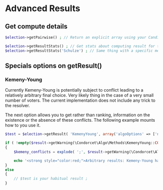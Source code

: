# Advanced Results

## Get compute details
```php
$election->getPairwise() ; // Return an explicit array using your Candidate Name as keys.  

$election->getResultStats() ; // Get stats about computing result for the default object method. (Class Default: Schulze)  
$election->getResultStats('Schulze') ; // Same thing with a specific method.  
```


## Specials options on getResult()

### Kemeny-Young
Currently Kemeny-Young is potentially subject to conflict leading to a relatively arbitrary final choice. Very likely thing in the case of a very small number of voters. The current implementation does not include any trick to the resolver.   

The next option allows you to get rather than ranking, information on the existence or the absence of these conflicts. The following example mounts how to you use it.   

```php
$test = $election->getResult( 'KemenyYoung', array('algoOptions' => ['noConflict' => true]) ) ;

if ( !empty($result->getWarning(\Condorcet\Algo\Methods\KemenyYoung::CONFLICT_WARNING_CODE)) )
{
    $kemeny_conflicts = explode( ';', $result->getWarning(\Condorcet\Algo\Methods\KemenyYoung::CONFLICT_WARNING_CODE)[0]['msg'] ) ;

    echo '<strong style="color:red;">Arbitrary results: Kemeny-Young has '.$kemeny_conflicts[0].' possible solutions at score '.$kemeny_conflicts[1].'</strong>' ;
}
else
{
	// $test is your habitual result ;
}
```   


